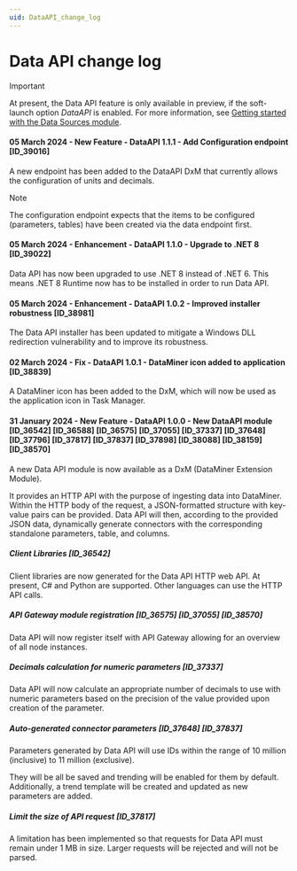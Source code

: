 ```yaml
---
uid: DataAPI_change_log
---
```


# Data API change log

> [!IMPORTANT]
> At present, the Data API feature is only available in preview, if the soft-launch option *DataAPI* is enabled. For more information, see [Getting started with the Data Sources module](xref:Data_Sources_Setup).

#### 05 March 2024 - New Feature - DataAPI 1.1.1 - Add Configuration endpoint [ID_39016]

A new endpoint has been added to the DataAPI DxM that currently allows the configuration of units and decimals.

> [!NOTE]
> The configuration endpoint expects that the items to be configured (parameters, tables) have been created via the data endpoint first.

#### 05 March 2024 - Enhancement - DataAPI 1.1.0 - Upgrade to .NET 8 [ID_39022]

Data API has now been upgraded to use .NET 8 instead of .NET 6. This means .NET 8 Runtime now has to be installed in order to run Data API.

#### 05 March 2024 - Enhancement - DataAPI 1.0.2 - Improved installer robustness [ID_38981]

The Data API installer has been updated to mitigate a Windows DLL redirection vulnerability and to improve its robustness.

#### 02 March 2024 - Fix - DataAPI 1.0.1 - DataMiner icon added to application [ID_38839]

A DataMiner icon has been added to the DxM, which will now be used as the application icon in Task Manager.

#### 31 January 2024 - New Feature - DataAPI 1.0.0 - New DataAPI module [ID_36542] [ID_36588] [ID_36575] [ID_37055] [ID_37337] [ID_37648] [ID_37796] [ID_37817] [ID_37837] [ID_37898] [ID_38088] [ID_38159] [ID_38570]

A new Data API module is now available as a DxM (DataMiner Extension Module).

It provides an HTTP API with the purpose of ingesting data into DataMiner. Within the HTTP body of the request, a JSON-formatted structure with key-value pairs can be provided. Data API will then, according to the provided JSON data, dynamically generate connectors with the corresponding standalone parameters, table, and columns.

##### Client Libraries [ID_36542]

Client libraries are now generated for the Data API HTTP web API. At present, C# and Python are supported. Other languages can use the HTTP API calls.

##### API Gateway module registration [ID_36575] [ID_37055] [ID_38570]

Data API will now register itself with API Gateway allowing for an overview of all node instances.

##### Decimals calculation for numeric parameters [ID_37337]

Data API will now calculate an appropriate number of decimals to use with numeric parameters based on the precision of the value provided upon creation of the parameter.

##### Auto-generated connector parameters [ID_37648] [ID_37837]

Parameters generated by Data API will use IDs within the range of 10 million (inclusive) to 11 million (exclusive).

They will be all be saved and trending will be enabled for them by default. Additionally, a trend template will be created and updated as new parameters are added.

##### Limit the size of API request [ID_37817]

A limitation has been implemented so that requests for Data API must remain under 1 MB in size. Larger requests will be rejected and will not be parsed.
